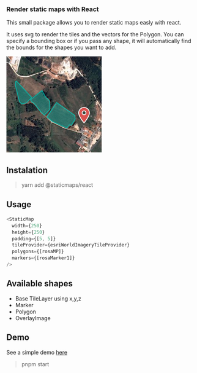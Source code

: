 ### Render static maps with React

This small package allows you to render static maps easly with react.

It uses svg to render the tiles and the vectors for the Polygon. You can specify a bounding box or if you pass any shape, it will automatically find the bounds for the shapes you want to add.

![demo](demo.png)

## Instalation

> yarn add @staticmaps/react

## Usage


```typescript
<StaticMap
  width={250}
  height={250}
  padding={[5, 5]}
  tileProvider={esriWorldImageryTileProvider}
  polygons={[rosaMP]}
  markers={[rosaMarker1]}
/>
```

## Available shapes

- Base TileLayer using x,y,z
- Marker
- Polygon
- OverlayImage

## Demo

See a simple demo [here](https://staticmaps-react.netlify.app/)

> pnpm start

